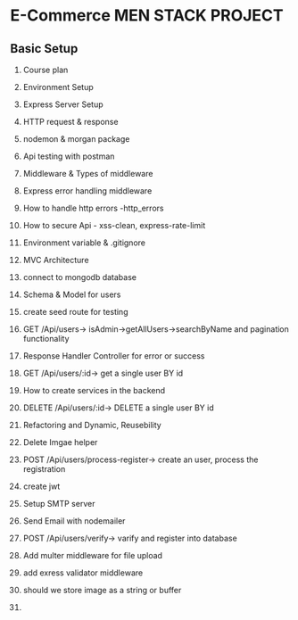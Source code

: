 # E-Commerce MEN STACK PROJECT

## Basic Setup

1. Course plan

2. Environment Setup

3. Express Server Setup
4. HTTP request & response
5. nodemon & morgan package
6. Api testing with postman
7. Middleware & Types of middleware
8. Express error handling middleware
9. How to handle http errors -http_errors
10. How to secure Api - xss-clean, express-rate-limit
11. Environment variable & .gitignore
12. MVC Architecture
13. connect to mongodb database
14. Schema & Model for users
15. create seed route for testing
16. GET /Api/users-> isAdmin->getAllUsers->searchByName and pagination functionality
17. Response Handler Controller for error or success
18. GET /Api/users/:id-> get a single user BY id
19. How to create services in the backend
20. DELETE /Api/users/:id-> DELETE a single user BY id
21. Refactoring and Dynamic, Reusebility
22. Delete Imgae helper
23. POST /Api/users/process-register-> create an user, process the registration
24. create jwt
25. Setup SMTP server
26. Send Email with nodemailer
27. POST /Api/users/verify-> varify and register into database
28. Add multer middleware for file upload
29. add exress validator middleware
30. should we store image as a string or buffer
31.

